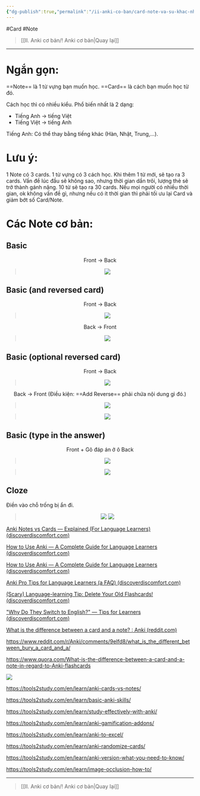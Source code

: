 ```yaml
---
{"dg-publish":true,"permalink":"/ii-anki-co-ban/card-note-va-su-khac-nhau/","noteIcon":""}
---
```


#Card #Note

> [[II. Anki cơ bản/! Anki cơ bản\|Quay lại]]

___

# Ngắn gọn:

==Note== là 1 từ vựng bạn muốn học.
==Card== là cách bạn muốn học từ đó.

Cách học thì có nhiều kiểu. Phổ biến nhất là 2 dạng:
- Tiếng Anh → tiếng Việt
- Tiếng Việt → tiếng Anh

Tiếng Anh: Có thể thay bằng tiếng khác (Hàn, Nhật, Trung,...).

# Lưu ý:

1 Note có 3 cards.
1 từ vựng có 3 cách học.
Khi thêm 1 từ mới, sẽ tạo ra 3 cards.
Vấn đề lúc đầu sẽ không sao, nhưng thời gian dần trôi, lượng thẻ sẽ trở thành gánh nặng. 
10 từ sẽ tạo ra 30 cards.
Nếu mọi người có nhiều thời gian, ok không vấn đề gì, nhưng nếu có ít thời gian thì phải tối ưu lại Card và giảm bớt số Card/Note.

# Các Note cơ bản:

## Basic
<center>

Front → Back


> ![](https://i.imgur.com/xLlTewC.png)

</center>

## Basic (and reversed card)
<center>

Front → Back

> ![](https://i.imgur.com/xLlTewC.png)

Back → Front

> ![](https://i.imgur.com/TRQg7Zr.png)

</center>

## Basic (optional reversed card)
<center>

Front → Back

> ![](https://i.imgur.com/xLlTewC.png)

Back → Front (Điều kiện: ==Add Reverse== phải chứa nội dung gì đó.)

> ![](https://i.imgur.com/oYqU2e9.png)

> ![](https://i.imgur.com/TRQg7Zr.png)

</center>

## Basic (type in the answer)

<center>

Front + Gõ đáp án ở ô Back

> ![](https://i.imgur.com/8bD2zXH.png)

> ![](https://i.imgur.com/Ax451Da.png)

</center>

## Cloze
Điền vào chỗ trống bị ẩn đi.

<center>

>![](https://i.imgur.com/F7cHVBt.png)
![](https://i.imgur.com/Huq1IX1.png)

</center>




[Anki Notes vs Cards — Explained (For Language Learners) (discoverdiscomfort.com)](https://discoverdiscomfort.com/anki-notes-vs-cards-language-learning/)

[How to Use Anki — A Complete Guide for Language Learners (discoverdiscomfort.com)](https://discoverdiscomfort.com/how-to-use-anki-flashcards-language/)

[How to Use Anki — A Complete Guide for Language Learners (discoverdiscomfort.com)](https://discoverdiscomfort.com/how-to-use-anki-flashcards-language/)

[Anki Pro Tips for Language Learners (a FAQ) (discoverdiscomfort.com)](https://discoverdiscomfort.com/anki-languages-faq-polyglots/)

[(Scary) Language-learning Tip: Delete Your Old Flashcards! (discoverdiscomfort.com)](https://discoverdiscomfort.com/scary-pro-tip-delete-your-old-flashcards/)

["Why Do They Switch to English?" — Tips for Learners (discoverdiscomfort.com)](https://discoverdiscomfort.com/switch-to-english-tips-language-learning/)

[What is the difference between a card and a note? : Anki (reddit.com)](https://www.reddit.com/r/Anki/comments/3x58fb/what_is_the_difference_between_a_card_and_a_note/)

https://www.reddit.com/r/Anki/comments/9elfd8/what_is_the_different_between_bury_a_card_and_a/

https://www.quora.com/What-is-the-difference-between-a-card-and-a-note-in-regard-to-Anki-flashcards

![](https://www.youtube.com/watch?v=5ZdMAePorUI)

https://tools2study.com/en/learn/anki-cards-vs-notes/

https://tools2study.com/en/learn/basic-anki-skills/

https://tools2study.com/en/learn/study-effectively-with-anki/

https://tools2study.com/en/learn/anki-gamification-addons/

https://tools2study.com/en/learn/anki-to-excel/

https://tools2study.com/en/learn/anki-randomize-cards/

https://tools2study.com/en/learn/anki-version-what-you-need-to-know/

https://tools2study.com/en/learn/image-occlusion-how-to/



___

> [[II. Anki cơ bản/! Anki cơ bản\|Quay lại]]